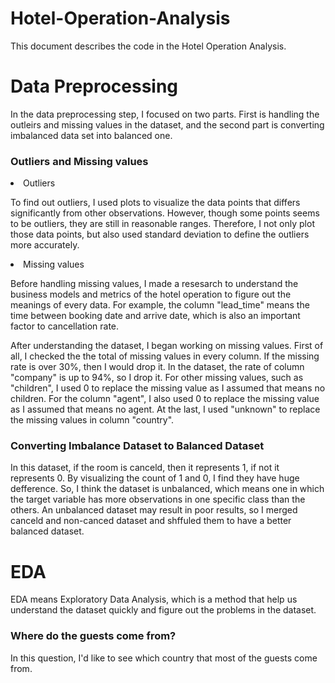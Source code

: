 # Hotel-Operation-Analysis

This document describes the code in the Hotel Operation Analysis.

<h1>Data Preprocessing</h1>
<p>In the data preprocessing step, I focused on two parts. First is handling the outleirs and missing values in the dataset, and the second part is converting 
imbalanced data set into balanced one. </p>

<h3>Outliers and Missing values</h3>

<li>Outliers</li>
<p>To find out outliers, I used plots  to visualize the data points that differs significantly from other observations. However, though some points seems to 
be outliers, they are still in reasonable ranges. Therefore, I not only plot those data points, but also used standard deviation to define the outliers 
more accurately. </p>

<li>Missing values</li>
<p>Before handling missing values, I made a resesarch to understand the business models and metrics of the hotel operation to figure out the meanings of every data.
For example, the column "lead_time" means the time between booking date and arrive date, which is also an important factor to cancellation rate.</p>
<n></n>
<p>After understanding the dataset, I began working on missing values. First of all, I checked the the total of missing values in every column. If the missing
rate is over 30%, then I would drop it. In the dataset, the rate of column "company" is up to 94%, so I drop it. For other missing values, such as "children",
I used 0 to replace the missing value as I assumed that means no children. For the column "agent", I also used 0 to replace the missing value as I assumed that means
no agent. At the last, I used "unknown" to replace the missing values in column "country".</p>


<h3>Converting Imbalance Dataset to Balanced Dataset</h3>
<p>In this dataset, if the room is canceld, then it represents 1, if not it represents 0. By visualizing the count of 1 and 0, I find they have huge defference.
So, I think the dataset is unbalanced, which means one in which the target variable has more observations in one specific class than the others. An unbalanced dataset
may result in poor results, so I merged canceld and non-canced dataset and shffuled them to have a better balanced dataset.</p>

<h1>EDA</h1>
EDA means Exploratory Data Analysis, which is a method that help us understand the dataset quickly and figure out the problems in the dataset.

<h3>Where do the guests come from?</h3>
<p>In this question, I'd like to see which country that most of the guests come from.</p>
